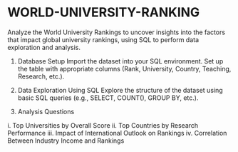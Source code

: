 # WORLD-UNIVERSITY-RANKING
Analyze the World University Rankings to uncover insights into the factors that impact global university rankings, using SQL to perform data exploration and analysis.

1. Database Setup
Import the dataset into your SQL environment.
Set up the table with appropriate columns (Rank, University, Country, Teaching, Research, etc.).

2. Data Exploration Using SQL
Explore the structure of the dataset using basic SQL queries (e.g., SELECT, COUNT(), GROUP BY, etc.).

3. Analysis Questions

i. Top Universities by Overall Score
ii. Top Countries by Research Performance
iii. Impact of International Outlook on Rankings
iv. Correlation Between Industry Income and Rankings
